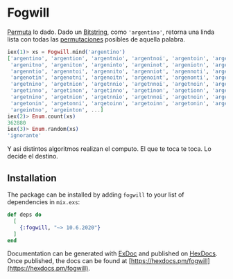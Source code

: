 # Fogwill

[Permuta](https://en.wikipedia.org/wiki/Permutation) lo dado. Dado un [Bitstring](https://elixir-lang.org/getting-started/binaries-strings-and-char-lists.html#bitstrings), como `'argentino'`, retorna una linda lista con todas las [permutaciones](https://en.wikipedia.org/wiki/Permutation) posibles de aquella palabra. 

```elixir
iex(1)> xs = Fogwill.mind('argentino')
['argentino', 'argention', 'argentnio', 'argentnoi', 'argentoin', 'argentoni',
 'argenitno', 'argeniton', 'argeninto', 'argeninot', 'argeniotn', 'argeniont',
 'argenntio', 'argenntoi', 'argennito', 'argenniot', 'argennoti', 'argennoit',
 'argenotin', 'argenotni', 'argenoitn', 'argenoint', 'argenonti', 'argenonit',
 'argetnino', 'argetnion', 'argetnnio', 'argetnnoi', 'argetnoin', 'argetnoni',
 'argetinno', 'argetinon', 'argetinno', 'argetinon', 'argetionn', 'argetionn',
 'argetnino', 'argetnion', 'argetnnio', 'argetnnoi', 'argetnoin', 'argetnoni',
 'argetonin', 'argetonni', 'argetoinn', 'argetoinn', 'argetonin', 'argetonni',
 'argeintno', 'argeinton', ...]
iex(2)> Enum.count(xs)
362880
iex(3)> Enum.random(xs)
'ignorante'
```

Y asi distintos algoritmos realizan el computo. El que te toca te toca. Lo decide el destino.

## Installation

The package can be installed by adding `fogwill` to your list of dependencies in `mix.exs`:

```elixir
def deps do
  [
    {:fogwill, "~> 10.6.2020"}
  ]
end
```

Documentation can be generated with [ExDoc](https://github.com/elixir-lang/ex_doc)
and published on [HexDocs](https://hexdocs.pm). Once published, the docs can
be found at [https://hexdocs.pm/fogwill](https://hexdocs.pm/fogwill).

